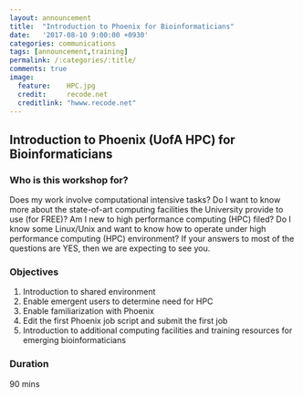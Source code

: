 ```yaml
---
layout:	announcement
title: 	"Introduction to Phoenix for Bioinformaticians"
date:   '2017-08-10 9:00:00 +0930'
categories: communications
tags: [announcement,training]
permalink: /:categories/:title/
comments: true
image:
  feature:    HPC.jpg
  credit:     recode.net
  creditlink: "hwww.recode.net"
---
```


## Introduction to Phoenix (UofA HPC) for Bioinformaticians
### Who is this workshop for?
Does my work involve computational intensive tasks? Do I want to know more about the state-of-art computing facilities the University provide to use (for FREE)? Am I new to high performance computing (HPC) filed? Do I know some Linux/Unix and want to know how to operate under high performance computing (HPC) environment? If your answers to most of the questions are YES, then we are expecting to see you.
### Objectives
1. Introduction to shared environment<br>
1. Enable emergent users to determine need for HPC<br>
1. Enable familiarization with Phoenix <br>
1. Edit the first Phoenix job script and submit the first job<br>
1. Introduction to additional computing facilities and training resources for emerging bioinformaticians

### Duration
90 mins
